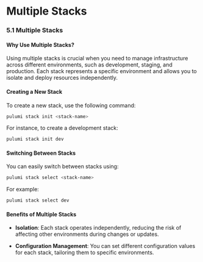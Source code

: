 # Multiple Stacks

### 5.1 Multiple Stacks

#### Why Use Multiple Stacks?

Using multiple stacks is crucial when you need to manage infrastructure across different environments, such as development, staging, and production. Each stack represents a specific environment and allows you to isolate and deploy resources independently.

#### Creating a New Stack

To create a new stack, use the following command:

```bash
pulumi stack init <stack-name>
```

For instance, to create a development stack:

```bash
pulumi stack init dev
```

#### Switching Between Stacks

You can easily switch between stacks using:

```bash
pulumi stack select <stack-name>
```

For example:

```bash
pulumi stack select dev
```

#### Benefits of Multiple Stacks

- **Isolation**: Each stack operates independently, reducing the risk of affecting other environments during changes or updates.

- **Configuration Management**: You can set different configuration values for each stack, tailoring them to specific environments.
